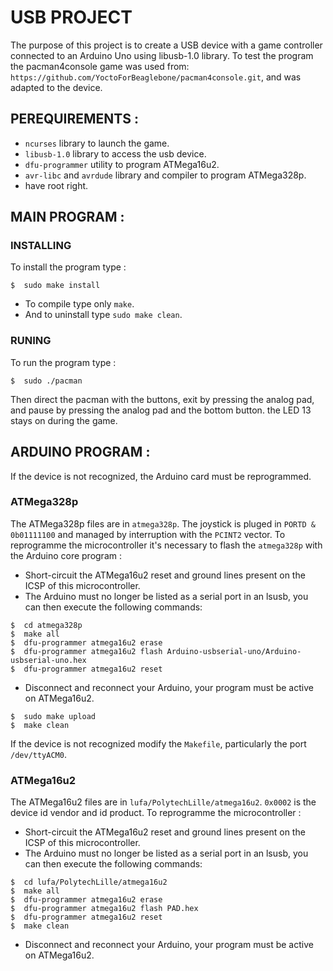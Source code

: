 # USB PROJECT

The purpose of this project is to create a USB device with a game controller connected to an Arduino Uno using libusb-1.0 library. To test the program the pacman4console game was used from: `https://github.com/YoctoForBeaglebone/pacman4console.git`, and was adapted to the device.

## PEREQUIREMENTS :

- `ncurses` library to launch the game.
- `libusb-1.0` library to access the usb device.
- `dfu-programmer` utility to program ATMega16u2.
- `avr-libc` and `avrdude` library and compiler to program ATMega328p.
- have root right.

## MAIN PROGRAM :

### INSTALLING

To install the program type :
~~~ 
$  sudo make install
~~~
- To compile type only `make`.
- And to uninstall type `sudo make clean`.

### RUNING

To run the program type :
~~~
$  sudo ./pacman
~~~

Then direct the pacman with the buttons, exit by pressing the analog pad, and pause by pressing the analog pad and the bottom button.
the LED 13 stays on during the game.

## ARDUINO PROGRAM :

If the device is not recognized, the Arduino card must be reprogrammed.

### ATMega328p

The ATMega328p files are in `atmega328p`. The joystick is pluged in `PORTD & 0b01111100` and managed by interruption with the `PCINT2` vector.
To reprogramme the microcontroller it's necessary to flash the `atmega328p` with the Arduino core program :

- Short-circuit the ATMega16u2 reset and ground lines present on the ICSP of this microcontroller.
- The Arduino must no longer be listed as a serial port in an lsusb, you can then execute the following commands:
~~~
$  cd atmega328p
$  make all
$  dfu-programmer atmega16u2 erase
$  dfu-programmer atmega16u2 flash Arduino-usbserial-uno/Arduino-usbserial-uno.hex
$  dfu-programmer atmega16u2 reset
~~~
- Disconnect and reconnect your Arduino, your program must be active on ATMega16u2.
~~~
$  sudo make upload
$  make clean
~~~

If the device is not recognized modify the `Makefile`, particularly the port `/dev/ttyACM0`.

### ATMega16u2

The ATMega16u2 files are in `lufa/PolytechLille/atmega16u2`. `0x0002` is the device id vendor and id product.
To reprogramme the microcontroller :

- Short-circuit the ATMega16u2 reset and ground lines present on the ICSP of this microcontroller.
- The Arduino must no longer be listed as a serial port in an lsusb, you can then execute the following commands:
~~~
$  cd lufa/PolytechLille/atmega16u2
$  make all
$  dfu-programmer atmega16u2 erase
$  dfu-programmer atmega16u2 flash PAD.hex
$  dfu-programmer atmega16u2 reset
$  make clean
~~~
- Disconnect and reconnect your Arduino, your program must be active on ATMega16u2.
